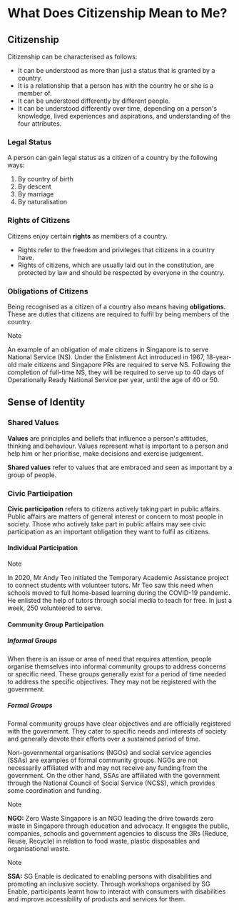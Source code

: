 # What Does Citizenship Mean to Me?

## Citizenship

Citizenship can be characterised as follows:

- It can be understood as more than just a status that is granted by a country.
- It is a relationship that a person has with the country he or she is a member of.
- It can be understood differently by different people.
- It can be understood differently over time, depending on a person's knowledge, lived experiences and aspirations, and understanding of the four attributes.

### Legal Status

A person can gain legal status as a citizen of a country by the following ways:

1. By country of birth
2. By descent
3. By marriage
4. By naturalisation

### Rights of Citizens

Citizens enjoy certain __rights__ as members of a country.

- Rights refer to the freedom and privileges that citizens in a country have.
- Rights of citizens, which are usually laid out in the constitution, are protected by law and should be respected by everyone in the country.

### Obligations of Citizens

Being recognised as a citizen of a country also means having __obligations.__ These are duties that citizens are required to fulfil by being members of the country.

> [!NOTE]
> An example of an obligation of male citizens in Singapore is to serve National Service (NS). Under the Enlistment Act introduced in 1967, 18-year-old male citizens and Singapore PRs are required to serve NS. Following the completion of full-time NS, they will be required to serve up to 40 days of Operationally Ready National Service per year, until the age of 40 or 50.

## Sense of Identity

### Shared Values

__Values__ are principles and beliefs that influence a person's attitudes, thinking and behaviour. Values represent what is important to a person and help him or her prioritise, make decisions and exercise judgement.

__Shared values__ refer to values that are embraced and seen as important by a group of people.

### Civic Participation

__Civic participation__ refers to citizens actively taking part in public affairs. Public affairs are matters of general interest or concern to most people in society. Those who actively take part in public affairs may see civic participation as an important obligation they want to fulfil as citizens. 

#### Individual Participation

> [!NOTE]
> In 2020, Mr Andy Teo initiated the Temporary Academic Assistance project to connect students with volunteer tutors. Mr Teo saw this need when schools moved to full home-based learning during the COVID-19 pandemic. He enlisted the help of tutors through social media to teach for free. In just a week, 250 volunteered to serve.

#### Community Group Participation

##### Informal Groups

When there is an issue or area of need that requires attention, people organise themselves into informal community groups to address concerns or specific need. These groups generally exist for a period of time needed to address the specific objectives. They may not be registered with the government.

##### Formal Groups

Formal community groups have clear objectives and are officially registered with the government. They cater to specific needs and interests of society and generally devote their efforts over a sustained period of time.

Non-governmental organisations (NGOs) and social service agencies (SSAs) are examples of formal community groups. NGOs are not necessarily affiliated with and may not receive any funding from the government. On the other hand, SSAs are affiliated with the government through the National Council of Social Service (NCSS), which provides some coordination and funding.

> [!NOTE]
> __NGO:__ Zero Waste Singapore is an NGO leading the drive towards zero waste in Singapore through education and advocacy. It engages the public, companies, schools and government agencies to discuss the 3Rs (Reduce, Reuse, Recycle) in relation to food waste, plastic disposables and organisational waste.

> [!NOTE]
> __SSA:__ SG Enable is dedicated to enabling persons with disabilities and promoting an inclusive society. Through workshops organised by SG Enable, participants learnt how to interact with consumers with disabilities and improve accessibility of products and services for them.

